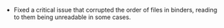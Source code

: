 * Fixed a critical issue that corrupted the order of files in binders, reading to them being unreadable in some cases.